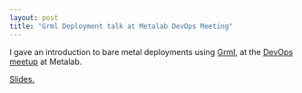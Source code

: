 ```yaml
--- 
layout: post
title: "Grml Deployment talk at Metalab DevOps Meeting"
---
```


I gave an introduction to bare metal deployments using [Grml](http://grml.org/), at the [DevOps meetup](http://metalab.at/wiki/Devops_Meetup) at Metalab. 

[Slides.](/talks/2011/grml-deployment-free.pdf)

